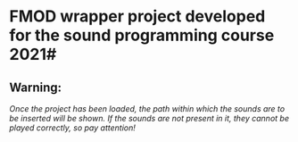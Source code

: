 # FMOD wrapper project developed for the sound programming course 2021#

## Warning: ##
*Once the project has been loaded, the path within which the sounds are to be inserted will be shown. If the sounds are not present in it, they cannot be played correctly, so pay attention!*
